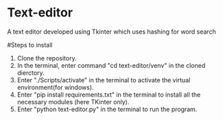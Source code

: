 # Text-editor
A text editor developed using Tkinter which uses hashing for word search

#Steps to install
1. Clone the repository.
2. In the terminal, enter command "cd text-editor/venv" in the cloned dierctory.
3. Enter "./Scripts/activate" in the terminal to activate the virtual environment(for windows).
4. Enter "pip install requirements.txt" in the terminal to install all the necessary modules (here TKinter only).
5. Enter "python text-editor.py" in the terminal to run the program.
